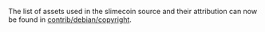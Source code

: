 The list of assets used in the slimecoin source and their attribution can now be found in [contrib/debian/copyright](../contrib/debian/copyright).
